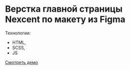 # Верстка главной страницы Nexcent по макету из Figma

Технологии:

- HTML,
- SCSS,
- JS

[Смотреть демо](https://RuslanSalyukov007.github.io/nexcent/)
